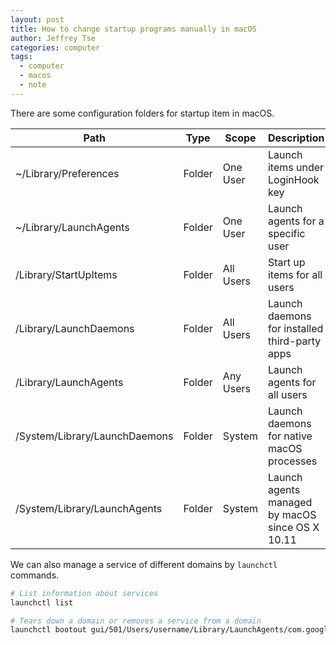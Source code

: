 ```yaml
---
layout: post
title: How to change startup programs manually in macOS
author: Jeffrey Tse
categories: computer
tags:
  - computer
  - macos
  - note
---
```


There are some configuration folders for startup item in macOS.

| Path                          | Type   | Scope     | Description                                     |
| ----------------------------- | ------ | --------- | ----------------------------------------------- |
| ~/Library/Preferences         | Folder | One User  | Launch items under LoginHook key                |
| ~/Library/LaunchAgents        | Folder | One User  | Launch agents for a specific user               |
| /Library/StartUpItems         | Folder | All Users | Start up items for all users                    |
| /Library/LaunchDaemons        | Folder | All Users | Launch daemons for installed third-party apps   |
| /Library/LaunchAgents         | Folder | Any Users | Launch agents for all users                     |
| /System/Library/LaunchDaemons | Folder | System    | Launch daemons for native macOS processes       |
| /System/Library/LaunchAgents  | Folder | System    | Launch agents managed by macOS since OS X 10.11 |

We can also manage a service of different domains by `launchctl` commands.

```bash
# List information about services
launchctl list

# Tears down a domain or removes a service from a domain
launchctl bootout gui/501/Users/username/Library/LaunchAgents/com.google.keystone.agent.plist
```
